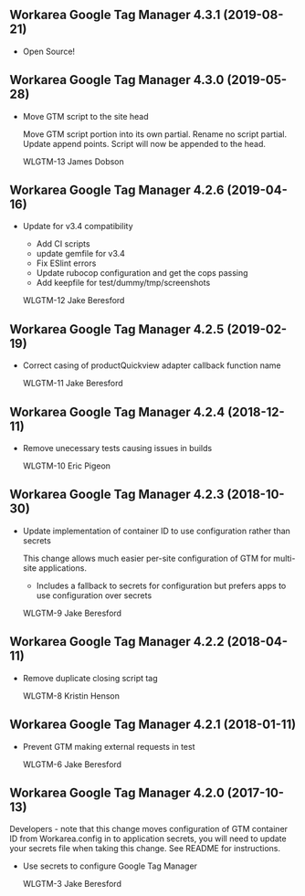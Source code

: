 Workarea Google Tag Manager 4.3.1 (2019-08-21)
--------------------------------------------------------------------------------

*   Open Source!



Workarea Google Tag Manager 4.3.0 (2019-05-28)
--------------------------------------------------------------------------------

*   Move GTM script to the site head

    Move GTM script portion into its own partial.
    Rename no script partial.
    Update append points. Script will now be appended to the head.

    WLGTM-13
    James Dobson



Workarea Google Tag Manager 4.2.6 (2019-04-16)
--------------------------------------------------------------------------------

*   Update for v3.4 compatibility

    * Add CI scripts
    * update gemfile for v3.4
    * Fix ESlint errors
    * Update rubocop configuration and get the cops passing
    * Add keepfile for test/dummy/tmp/screenshots

    WLGTM-12
    Jake Beresford



Workarea Google Tag Manager 4.2.5 (2019-02-19)
--------------------------------------------------------------------------------

*   Correct casing of productQuickview adapter callback function name

    WLGTM-11
    Jake Beresford



Workarea Google Tag Manager 4.2.4 (2018-12-11)
--------------------------------------------------------------------------------

*   Remove unecessary tests causing issues in builds

    WLGTM-10
    Eric Pigeon



Workarea Google Tag Manager 4.2.3 (2018-10-30)
--------------------------------------------------------------------------------

*   Update implementation of container ID to use configuration rather than secrets

    This change allows much easier per-site configuration of GTM for multi-site applications.

    * Includes a fallback to secrets for configuration but prefers apps to use configuration over secrets

    WLGTM-9
    Jake Beresford



Workarea Google Tag Manager 4.2.2 (2018-04-11)
--------------------------------------------------------------------------------

*   Remove duplicate closing script tag

    WLGTM-8
    Kristin Henson


Workarea Google Tag Manager 4.2.1 (2018-01-11)
--------------------------------------------------------------------------------

*   Prevent GTM making external requests in test

    WLGTM-6
    Jake Beresford


Workarea Google Tag Manager 4.2.0 (2017-10-13)
--------------------------------------------------------------------------------

Developers - note that this change moves configuration of GTM container ID from
Workarea.config in to application secrets, you will need to update your secrets
file when taking this change. See README for instructions.

*   Use secrets to configure Google Tag Manager

    WLGTM-3
    Jake Beresford
